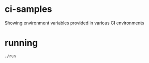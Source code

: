 # ci-samples
Showing environment variables provided in various CI environments

# running

    ./run

